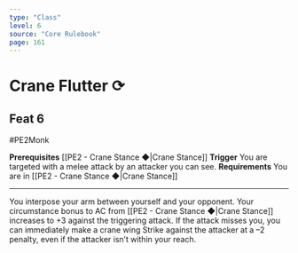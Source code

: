 ```yaml
---
type: "Class"
level: 6
source: "Core Rulebook"
page: 161
---
```

# Crane Flutter ⟳
## Feat 6
#PE2Monk

**Prerequisites** [[PE2 - Crane Stance ◆|Crane Stance]]
**Trigger** You are targeted with a melee attack by an attacker you can see.
**Requirements** You are in [[PE2 - Crane Stance ◆|Crane Stance]]

---
You interpose your arm between yourself and your opponent. Your circumstance bonus to AC from [[PE2 - Crane Stance ◆|Crane Stance]] increases to +3 against the triggering attack. If the attack misses you, you can immediately make a crane wing Strike against the attacker at a –2 penalty, even if the attacker isn’t within your reach.